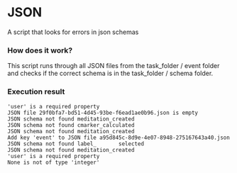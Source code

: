 # JSON

A script that looks for errors in json schemas

### How does it work?

This script runs through all JSON files from the task_folder / event folder and checks if the correct schema is in the task_folder / schema folder.

### Execution result

```
'user' is a required property
JSON file 29f0bfa7-bd51-4d45-93be-f6ead1ae0b96.json is empty
JSON schema not found meditation_created
JSON schema not found cmarker_calculated
JSON schema not found meditation_created
Add key 'event' to JSON file a95d845c-8d9e-4e07-8948-275167643a40.json
JSON schema not found label_       selected
JSON schema not found meditation_created
'user' is a required property
None is not of type 'integer'
```

